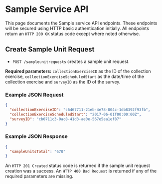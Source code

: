 # Sample Service API
This page documents the Sample service API endpoints. These endpoints will be secured using HTTP basic authentication initially. All endpoints return an `HTTP 200 OK` status code except where noted otherwise.

## Create Sample Unit Request
* `POST /sampleunitrequests` creates a sample unit request.

**Required parameters:** `collectionExerciseID` as the ID of the collection exercise, `collectionExerciseScheduledStart` as the date/time of the collection exercise and `surveyID` as the ID of the survey.

### Example JSON Request
```json
{
  "collectionExerciseID": "c6467711-21eb-4e78-804c-1db8392f93fb",
  "collectionExerciseScheduledStart": "2017-06-01T00:00:00Z",
  "surveyID": "cb0711c3-0ac8-41d3-ae0e-567e5ea1ef87"
}
```

### Example JSON  Response
```json
{
  "sampleUnitsTotal": "670"
}
```

An `HTTP 201 Created` status code is returned if the sample unit request creation was a success. An `HTTP 400 Bad Request` is returned if any of the required parameters are missing.